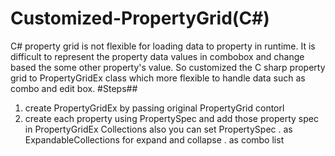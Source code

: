 # Customized-PropertyGrid(C#)
C# property grid is not flexible for loading data to property in runtime.
It is difficult to represent the property data values in combobox and change based the some other property's value. So customized the C sharp 
property grid to PropertyGridEx class which more flexible to handle data such as combo and edit box.
#Steps##
1. create  PropertyGridEx by passing  original PropertyGrid contorl 
2. create each property using PropertySpec and add those property spec in PropertyGridEx Collections
also you can set PropertySpec
. as ExpandableCollections for expand and collapse
. as combo list  
